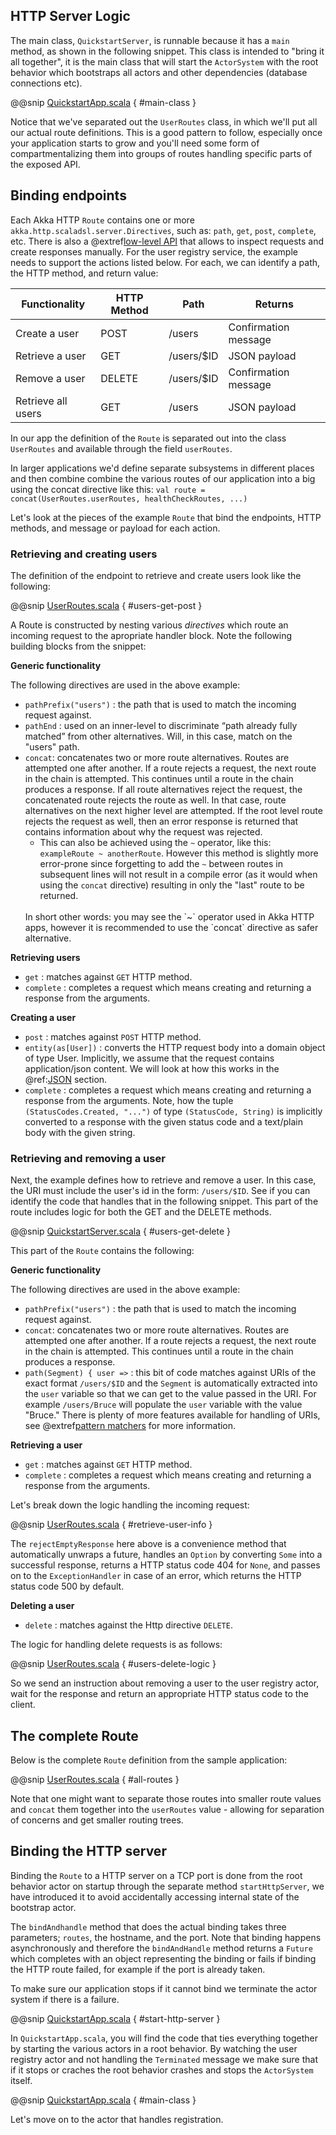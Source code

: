 HTTP Server Logic
-----------------

The main class, `QuickstartServer`, is runnable because it has a `main` method, as shown in the following snippet. 
This class is intended to "bring it all together", it is the main class that will start the `ActorSystem` with the root
behavior which bootstraps all actors and other dependencies (database connections etc).

@@snip [QuickstartApp.scala]($g8src$/scala/$package$/QuickstartApp.scala) { #main-class }

Notice that we've separated out the `UserRoutes` class, in which we'll put all our actual route definitions.
This is a good pattern to follow, especially once your application starts to grow and you'll need some form of 
compartmentalizing them into groups of routes handling specific parts of the exposed API.

## Binding endpoints

Each Akka HTTP `Route` contains one or more `akka.http.scaladsl.server.Directives`, such as: `path`, `get`, `post`, `complete`, etc. There is also a @extref[low-level API](akka.http:scala/http/low-level-server-side-api.html) that allows to inspect requests and create responses manually. For the user registry service, the example needs to support the actions listed below. For each, we can identify a path, the HTTP method, and return value:

| Functionality      | HTTP Method | Path       | Returns              |
|--------------------|-------------|------------|----------------------|
| Create a user      | POST        | /users     | Confirmation message |
| Retrieve a user    | GET         | /users/$ID | JSON payload         |
| Remove a user      | DELETE      | /users/$ID | Confirmation message |
| Retrieve all users | GET         | /users     | JSON payload         |

In our app the definition of the `Route` is separated out into the class `UserRoutes` and available through the field `userRoutes`.

In larger applications we'd define separate subsystems in different places and then combine combine the various routes of our 
application into a big using the concat directive like this: `val route = concat(UserRoutes.userRoutes, healthCheckRoutes, ...)`

Let's look at the pieces of the example `Route` that bind the endpoints, HTTP methods, and message or payload for each action.

### Retrieving and creating users

The definition of the endpoint to retrieve and create users look like the following:

@@snip [UserRoutes.scala]($g8src$/scala/$package$/UserRoutes.scala) { #users-get-post }

A Route is constructed by nesting various *directives* which route an incoming request to the apropriate handler block.
Note the following building blocks from the snippet:

**Generic functionality**

The following directives are used in the above example:

* `pathPrefix("users")` : the path that is used to match the incoming request against.
* `pathEnd` : used on an inner-level to discriminate “path already fully matched” from other alternatives. Will, in this case, match on the "users" path.
* `concat`: concatenates two or more route alternatives. Routes are attempted one after another. If a route rejects a request, the next route in the chain is attempted. This continues until a route in the chain produces a response. If all route alternatives reject the request, the concatenated route rejects the route as well. In that case, route alternatives on the next higher level are attempted. If the root level route rejects the request as well, then an error response is returned that contains information about why the request was rejected.
    * This can also be achieved using the `~` operator, like this: `exampleRoute ~ anotherRoute`. 
    However this method is slightly more error-prone since forgetting to add the `~` between routes in subsequent lines 
    will not result in a compile error (as it would when using the `concat` directive) resulting in only the "last" route to be returned. <br/>
    <br/>
    In short other words: you may see the `~` operator used in Akka HTTP apps, however it is recommended to use the `concat` directive as safer alternative. 

**Retrieving users**

* `get` : matches against `GET` HTTP method.
* `complete` : completes a request which means creating and returning a response from the arguments.

**Creating a user**

* `post` : matches against `POST` HTTP method.
* `entity(as[User])` : converts the HTTP request body into a domain object of type User. Implicitly, we assume that the request contains application/json content. We will look at how this works in the @ref:[JSON](json.md) section.
* `complete` : completes a request which means creating and returning a response from the arguments. Note, how the tuple `(StatusCodes.Created, "...")` of type `(StatusCode, String)` is implicitly converted to a response with the given status code and a text/plain body with the given string.

### Retrieving and removing a user

Next, the example defines how to retrieve and remove a user. In this case, the URI must include the user's id in the form: `/users/$ID`. See if you can identify the code that handles that in the following snippet. This part of the route includes logic for both the GET and the DELETE methods.

@@snip [QuickstartServer.scala]($g8src$/scala/$package$/UserRoutes.scala) { #users-get-delete }

This part of the `Route` contains the following:

**Generic functionality**

The following directives are used in the above example:

* `pathPrefix("users")` : the path that is used to match the incoming request against.
* `concat`: concatenates two or more route alternatives. Routes are attempted one after another. If a route rejects a request, the next route in the chain is attempted. This continues until a route in the chain produces a response. 
* `path(Segment) { user =>` : this bit of code matches against URIs of the exact format `/users/$ID` and the `Segment` is automatically extracted into the `user` variable so that we can get to the value passed in the URI. For example `/users/Bruce` will populate the `user` variable with the value "Bruce." There is plenty of more features available for handling of URIs, see @extref[pattern matchers](akka.http:scala/http/routing-dsl/path-matchers.html#basic-pathmatchers) for more information.

**Retrieving a user**

* `get` : matches against `GET` HTTP method.
* `complete` : completes a request which means creating and returning a response from the arguments.

Let's break down the logic handling the incoming request:

@@snip [UserRoutes.scala]($g8src$/scala/$package$/UserRoutes.scala) { #retrieve-user-info }

The `rejectEmptyResponse` here above is a convenience method that automatically unwraps a future, handles an `Option` by converting `Some` into a successful response, returns a HTTP status code 404 for `None`, and passes on to the `ExceptionHandler` in case of an error, which returns the HTTP status code 500 by default.

**Deleting a user**

* `delete` : matches against the Http directive `DELETE`.

The logic for handling delete requests is as follows:

@@snip [UserRoutes.scala]($g8src$/scala/$package$/UserRoutes.scala) { #users-delete-logic }

So we send an instruction about removing a user to the user registry actor, wait for the response and return an appropriate HTTP status code to the client.


## The complete Route

Below is the complete `Route` definition from the sample application:

@@snip [UserRoutes.scala]($g8src$/scala/$package$/UserRoutes.scala) { #all-routes }

Note that one might want to separate those routes into smaller route values and `concat` them together into the `userRoutes`
value - allowing for separation of concerns and get smaller routing trees.

## Binding the HTTP server

Binding the `Route` to a HTTP server on a TCP port is done from the root behavior actor on startup through the separate method 
`startHttpServer`, we have introduced it to avoid accidentally accessing internal state of the bootstrap actor.

The `bindAndhandle` method that does the actual binding takes three parameters; `routes`, the hostname, and the port.
Note that binding happens asynchronously and therefore the `bindAndHandle` method returns a `Future` which completes with 
an object representing the binding or fails if binding the HTTP route failed, for example if the port is already taken.

To make sure our application stops if it cannot bind we terminate the actor system if there is a failure.

@@snip [QuickstartApp.scala]($g8src$/scala/$package$/QuickStartApp.scala) { #start-http-server }

In `QuickstartApp.scala`, you will find the code that ties everything together by starting the various actors in a 
root behavior. By watching the user registry actor and not handling the `Terminated` message we make sure that if
 it stops or craches the root behavior crashes and stops the `ActorSystem` itself. 

@@snip [QuickstartApp.scala]($g8src$/scala/$package$/QuickstartApp.scala) { #main-class }



Let's move on to the actor that handles registration.
